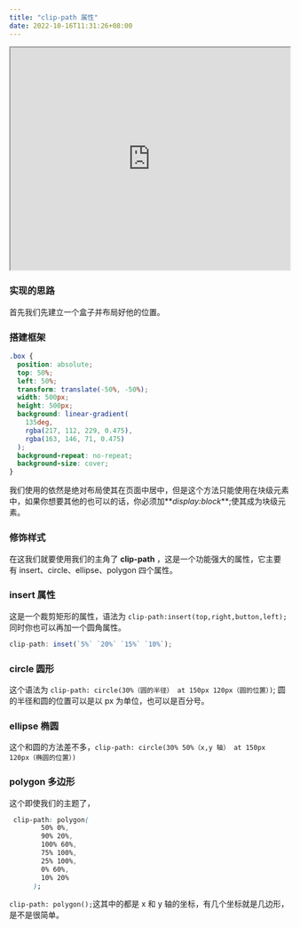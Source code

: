 ```yaml
---
title: "clip-path 属性"
date: 2022-10-16T11:31:26+08:00
---
```


<iframe class="code-editor-frame" data-code="code-editor-element" data-code-id="7146848277898788877" data-src="https://code.juejin.cn/pen/7146848277898788877" style="display: inline;width:100%;height:400px" loading="lazy" src="https://code.juejin.cn/pen/7146848277898788877"></iframe>

### 实现的思路

首先我们先建立一个盒子并布局好他的位置。

### 搭建框架

```css
.box {
  position: absolute;
  top: 50%;
  left: 50%;
  transform: translate(-50%, -50%);
  width: 500px;
  height: 500px;
  background: linear-gradient(
    135deg,
    rgba(217, 112, 229, 0.475),
    rgba(163, 146, 71, 0.475)
  );
  background-repeat: no-repeat;
  background-size: cover;
}
```

我们使用的依然是绝对布局使其在页面中居中，但是这个方法只能使用在块级元素中，如果你想要其他的也可以的话，你必须加**_display:block_**;使其成为块级元素。

### 修饰样式

在这我们就要使用我们的主角了 **clip-path** ，这是一个功能强大的属性，它主要有 insert、circle、ellipse、polygon 四个属性。

### insert 属性

这是一个裁剪矩形的属性，语法为 `clip-path:insert(top,right,button,left);`同时你也可以再加一个圆角属性。

```js
clip-path: inset(`5%` `20%` `15%` `10%`);
```

### circle 圆形

这个语法为 `clip-path: circle(30%（圆的半径） at 150px 120px（圆的位置）)`; 圆的半径和圆的位置可以是以 px 为单位，也可以是百分号。

### ellipse 椭圆

这个和圆的方法差不多，`clip-path: circle(30% 50%（x,y 轴） at 150px 120px（椭圆的位置）)`

### polygon 多边形

这个即使我们的主题了，

```css
 clip-path: polygon(
        50% 0%,
        90% 20%,
        100% 60%,
        75% 100%,
        25% 100%,
        0% 60%,
        10% 20%
      );
```

`clip-path: polygon();`这其中的都是 x 和 y 轴的坐标，有几个坐标就是几边形，是不是很简单。

